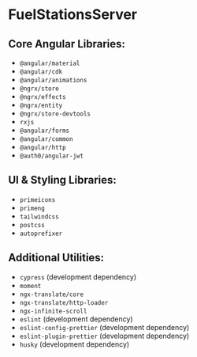 # FuelStationsServer

## Core Angular Libraries:
- `@angular/material`
- `@angular/cdk`
- `@angular/animations`
- `@ngrx/store`
- `@ngrx/effects`
- `@ngrx/entity`
- `@ngrx/store-devtools`
- `rxjs`
- `@angular/forms`
- `@angular/common`
- `@angular/http`
- `@auth0/angular-jwt`

## UI & Styling Libraries:
- `primeicons`
- `primeng`
- `tailwindcss`
- `postcss`
- `autoprefixer`

## Additional Utilities:
- `cypress` (development dependency)
- `moment`
- `ngx-translate/core`
- `ngx-translate/http-loader`
- `ngx-infinite-scroll`
- `eslint` (development dependency)
- `eslint-config-prettier` (development dependency)
- `eslint-plugin-prettier` (development dependency)
- `husky` (development dependency)
